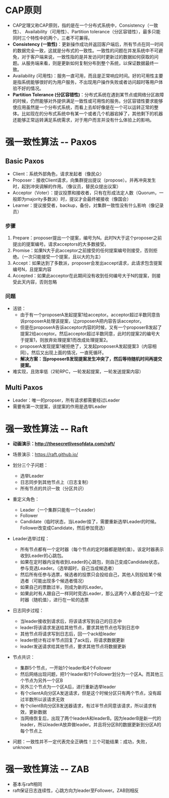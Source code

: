 # CAP原则

+ CAP定理又称CAP原则，指的是在一个分布式系统中，Consistency（一致性）、 Availability（可用性）、Partition tolerance（分区容错性），最多只能同时三个特性中的两个，三者不可兼得。
+ **Consistency (一致性)**：更新操作成功并返回客户端后，所有节点在同一时间的数据完全一致，这就是分布式的一致性。一致性的问题在并发系统中不可避免，对于客户端来说，一致性指的是并发访问时更新过的数据如何获取的问题。从服务端来看，则是更新如何复制分布到整个系统，以保证数据最终一致。
+ Availability (可用性)：服务一直可用，而且是正常响应时间。好的可用性主要是指系统能够很好的为用户服务，不出现用户操作失败或者访问超时等用户体验不好的情况。
+ **Partition Tolerance (分区容错性)**：分布式系统在遇到某节点或网络分区故障的时候，仍然能够对外提供满足一致性或可用性的服务。分区容错性要求能够使应用虽然是一个分布式系统，而看上去却好像是在一个可以运转正常的整体。比如现在的分布式系统中有某一个或者几个机器宕掉了，其他剩下的机器还能够正常运转满足系统需求，对于用户而言并没有什么体验上的影响。

# 强一致性算法 -- Paxos

## Basic Paxos

+ Client：系统外部角色，请求发起者（像民众）
+ Proposer：接收Client请求，向集群提出提议（propose）。并再冲突发生时，起到冲突调解的作用。（像议员，替民众提出议案）
+ Acceptor（Voter）：提议投票和接收者，只有在形成法定人数（Quorum，一般即为majority多数派）时，提议才会最终被接收（像国会）
+ Learner：提议接受者，backup，备份，对集群一致性没有什么影响（像记录员）

### 步骤

1. Prepare：proposer提出一个提案，编号为N。此时N大于这个proposer之前提出的提案编号。请求acceptors的大多数接受。
2. Promise：如果N大于此acceptor之前接受的任何提案编号则接受，否则拒绝。（一次只能接受一个提案，且以大的为主）
3. Accept：如果达到了多数派，proposer会发出accept请求，此请求包含提案编号N，且提案内容
4. Accepted：如果此acceptor在此期间没有收到任何编号大于N的提案，则接受此天内容，否则忽略

### 问题

+ 活锁：
  + 由于有一个proposerA发起提案1给acceptor。acceptor超过半数同意告诉proposerA处理该提案，让proposerA把内容告诉acceptor。
  + 但是在proposerA告诉acceptor内容的时候，又有一个proposerB发起了提案2给acceptor。然后acceptor超过半数同意，此时的提案2的编号大于提案1，则放弃处理提案1而改成处理提案2。
  + proposerA发现提案1被拒绝了，又发起proposerA发起提案3（内容相同）。然后又出现上面的情况，一直死循环。
  + **解决方案：当proposerB发现提案发生冲突了，然后等待随机时间再提交提案。**
+ 难实现，且效率低（2轮RPC，一轮发起提案，一轮发送提案内容）

## Multi Paxos

+ Leader：唯一的propser，所有请求都需要经过Leader
+ 需要有第一次提案，该提案的作用是选举Leader

# 强一致性算法 -- Raft

+ **动画演示：http://thesecretlivesofdata.com/raft/**
+ 场景演示：https://raft.github.io/
+ 划分三个子问题：
  + 选举Leader
  + 日志同步到其他节点上（日志复制）
  + 所有节点的共识一致（分区共识）
+ 重定义角色：
  + Leader（一个集群只能有一个Leader）
  + Follower
  + Candidate（临时状态，当Leader挂了，需要重新选举Leader的时候。Follower改变成Candidate，然后参加竞选）

+ Leader选举过程：
  + 所有节点都有一个定时器（每个节点的定时器都是随机值）。该定时器表示收到Leader的心跳包。
  + 如果在定时器内没有收到Leader的心跳包，则自己变成Candidate状态，参与竞选Leader。（选举超时，自己当成候选者）
  + 然后所有任参与选票，候选者的投票只会投给自己，其他人则投给某个候选者（可能出现多个候选者情况）
  + 如果自己的票数过半，则成为新的Leader。
  + 如果此时有人跟自己一样同时竞选Leader，那么这两个人都会在起一个定时器（随机值），进行在一轮的选票
+ 日志同步过程：
  + 当leader接收到请求后，将该请求写到自己的日志中
  + leader将该请求发送给其他节点，要求其他节点也写到日志中
  + 其他节点将请求写到日志后，回一个ack给leader
  + leader统计有过半节点回复了ack后，将请求数据更新
  + leader发送请求给其他节点，要求其他节点将数据更新
+ 节点共识：
  + 集群5个节点，一开始1个leader和4个Follower
  + 然后网络出现问题，把1个leader和1个Follower划分为一个区A。而其他三个节点为另外一个区B
  + 另外三个节点为一个区A后，进行重新选举leader
  + 有个clientA向分区A发送请求，但是这个时候分区只有两个节点，没有超过半数所以该请求无效
  + 有个clientB向分区B发送器请求，有过半节点同意该请求，所以请求有效，更新数据
  + 当网络恢复后，出现了两个leaderA和leaderB。因为leaderB是新一代的leader，所以leaderA放弃做leader。并且将分区B的数据更新到分区A的每个节点上

+ 问题：一致性并不一定代表完全正确性！三个可能结果：成功，失败，unknown

# 强一致性算法 -- ZAB

+ 基本与raft相同
+ raft保证日志连续性，心跳方向为leader至Follower。ZAB则相反